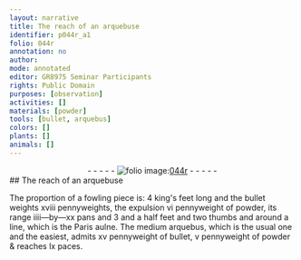 ```yaml
---
layout: narrative
title: The reach of an arquebuse
identifier: p044r_a1
folio: 044r
annotation: no
author:
mode: annotated
editor: GR8975 Seminar Participants
rights: Public Domain
purposes: [observation]
activities: []
materials: [powder]
tools: [bullet, arquebus]
colors: []
plants: []
animals: []
---
```


 <div class="folio" align="center">- - - - - <a href="http://gallica.bnf.fr/ark:/12148/btv1b10500001g/f93.image" target="_blank"><img src="https://cu-mkp.github.io/GR8975-edition/assets/photo-icon.png" alt="folio image: " style="display:inline-block; margin-bottom:-3px;"/>044r</a> - - - - - </div>  
## The reach of an arquebuse

 
The proportion of a fowling piece is: 4 king's feet long and the <span class="tool">bullet</span> weights xviii pennyweights, the expulsion vi pennyweight of <span class="material">powder</span>, its range iiii—by—xx pans and 3 and a half feet and two thumbs and around a line, which is the <span class="place">Paris</span> aulne. The medium <span class="tool">arquebus</span>, which is the usual one and the easiest, admits xv pennyweight of bullet, v pennyweight of powder & reaches lx paces.
 